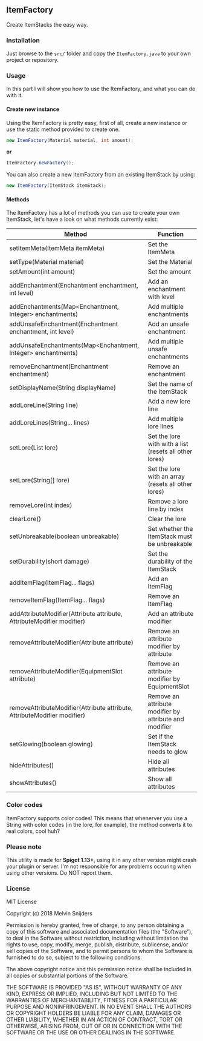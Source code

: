 
## ItemFactory ##  
Create ItemStacks the easy way.  
  
### Installation ###  
Just browse to the `src/` folder and copy the `ItemFactory.java` to your own project or repository.  
  
### Usage  ###  
In this part I will show you how to use the ItemFactory, and what you can do with it.  
  
#### Create new instance ####  
Using the ItemFactory is pretty easy, first of all, create a new instance or use the static method provided to create one.  
  
```java  
new ItemFactory(Material material, int amount);  
```  
  
**or**  
  
```java  
ItemFactory.newFactory();  
```  
  
You can also create a new ItemFactory from an existing ItemStack by using:  
  
```java  
new ItemFactory(ItemStack itemStack);  
```  
  
#### Methods ####  
The ItemFactory has a lot of methods you can use to create your own ItemStack, let's have a look on what methods currently exist:  
  
Method | Function  
------------ | -------------  
setItemMeta(ItemMeta itemMeta) | Set the ItemMeta  
setType(Material material) | Set the Material
setAmount(int amount) | Set the amount
addEnchantment(Enchantment enchantment, int level) | Add an enchantment with level
addEnchantments(Map<Enchantment, Integer> enchantments) | Add multiple enchantments
addUnsafeEnchantment(Enchantment enchantment, int level) | Add an unsafe enchantment
addUnsafeEnchantments(Map<Enchantment, Integer> enchantments) | Add multiple unsafe enchantments
removeEnchantment(Enchantment enchantment) | Remove an enchantment
setDisplayName(String displayName) | Set the name of the ItemStack
addLoreLine(String line) | Add a new lore line
addLoreLines(String... lines) | Add multiple lore lines
setLore(List<String> lore) | Set the lore with with a list (resets all other lores)
setLore(String[] lore) | Set the lore with an array (resets all other lores)
removeLore(int index) | Remove a lore line by index
clearLore() | Clear the lore
setUnbreakable(boolean unbreakable) | Set whether the ItemStack must be unbreakable
setDurability(short damage) | Set the durability of the ItemStack
addItemFlag(ItemFlag... flags) | Add an ItemFlag
removeItemFlag(ItemFlag... flags) | Remove an ItemFlag
addAttributeModifier(Attribute attribute, AttributeModifier modifier) | Add an attribute modifier
removeAttributeModifier(Attribute attribute) | Remove an attribute modifier by attribute
removeAttributeModifier(EquipmentSlot attribute) | Remove an attribute modifier by EquipmentSlot
removeAttributeModifier(Attribute attribute, AttributeModifier modifier) | Remove an attribute modifier by attribute and modifier
setGlowing(boolean glowing) | Set if the ItemStack needs to glow
hideAttributes() | Hide all attributes
showAttributes() | Show all attributes

### Color codes ###
ItemFactory supports color codes! This means that whenerver you use a String with color codes (in the lore, for example), the method converts it to real colors, cool huh?

### Please note ###
This utility is made for **Spigot 1.13+**, using it in any other version might crash your plugin or server.
I'm not responsible for any problems occuring when using other versions. Do NOT report them.

### License ###
MIT License

Copyright (c) 2018 Melvin Snijders

Permission is hereby granted, free of charge, to any person obtaining a copy
of this software and associated documentation files (the "Software"), to deal
in the Software without restriction, including without limitation the rights
to use, copy, modify, merge, publish, distribute, sublicense, and/or sell
copies of the Software, and to permit persons to whom the Software is
furnished to do so, subject to the following conditions:

The above copyright notice and this permission notice shall be included in all
copies or substantial portions of the Software.

THE SOFTWARE IS PROVIDED "AS IS", WITHOUT WARRANTY OF ANY KIND, EXPRESS OR
IMPLIED, INCLUDING BUT NOT LIMITED TO THE WARRANTIES OF MERCHANTABILITY,
FITNESS FOR A PARTICULAR PURPOSE AND NONINFRINGEMENT. IN NO EVENT SHALL THE
AUTHORS OR COPYRIGHT HOLDERS BE LIABLE FOR ANY CLAIM, DAMAGES OR OTHER
LIABILITY, WHETHER IN AN ACTION OF CONTRACT, TORT OR OTHERWISE, ARISING FROM,
OUT OF OR IN CONNECTION WITH THE SOFTWARE OR THE USE OR OTHER DEALINGS IN THE
SOFTWARE.